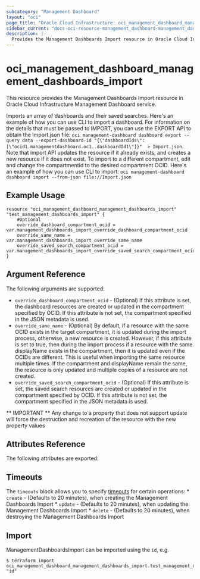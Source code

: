 ```yaml
---
subcategory: "Management Dashboard"
layout: "oci"
page_title: "Oracle Cloud Infrastructure: oci_management_dashboard_management_dashboards_import"
sidebar_current: "docs-oci-resource-management_dashboard-management_dashboards_import"
description: |-
  Provides the Management Dashboards Import resource in Oracle Cloud Infrastructure Management Dashboard service
---
```


# oci_management_dashboard_management_dashboards_import
This resource provides the Management Dashboards Import resource in Oracle Cloud Infrastructure Management Dashboard service.

Imports an array of dashboards and their saved searches. 
Here's an example of how you can use CLI to import a dashboard. For information on the details that must be passed to IMPORT, you can use the EXPORT API to obtain the Import.json file: 
`oci management-dashboard dashboard export --query data --export-dashboard-id "{\"dashboardIds\":[\"ocid1.managementdashboard.oc1..dashboardId1\"]}"  > Import.json`. 
Note that import API updates the resource if it already exists, and creates a new resource if it does not exist. To import to a different compartment, edit and change the compartmentId to the desired compartment OCID. 
Here's an example of how you can use CLI to import:
`oci management-dashboard dashboard import --from-json file://Import.json`


## Example Usage

```hcl
resource "oci_management_dashboard_management_dashboards_import" "test_management_dashboards_import" {
	#Optional
	override_dashboard_compartment_ocid = var.management_dashboards_import_override_dashboard_compartment_ocid
	override_same_name = var.management_dashboards_import_override_same_name
	override_saved_search_compartment_ocid = var.management_dashboards_import_override_saved_search_compartment_ocid
}
```

## Argument Reference

The following arguments are supported:


* `override_dashboard_compartment_ocid` - (Optional) If this attribute is set, the dashboard resources are created or updated in the compartment specified by OCID. If this attribute is not set, the compartment specified in the JSON metadata is used. 
* `override_same_name` - (Optional) By default, if a resource with the same OCID exists in the target compartment, it is updated during the import process, otherwise, a new resource is created. However, if this attribute is set to true, then during the import process if a resource with the same displayName exists in the compartment, then it is updated even if the OCIDs are different. This is useful when importing the same resource multiple times. If the compartment and displayName remain the same, the resource is only updated and multiple copies of a resource are not created. 
* `override_saved_search_compartment_ocid` - (Optional) If this attribute is set, the saved search resources are created or updated in the compartment specified by OCID. If this attribute is not set, the compartment specified in the JSON metadata is used. 


** IMPORTANT **
Any change to a property that does not support update will force the destruction and recreation of the resource with the new property values

## Attributes Reference

The following attributes are exported:


## Timeouts

The `timeouts` block allows you to specify [timeouts](https://registry.terraform.io/providers/oracle/oci/latest/docs/guides/changing_timeouts) for certain operations:
	* `create` - (Defaults to 20 minutes), when creating the Management Dashboards Import
	* `update` - (Defaults to 20 minutes), when updating the Management Dashboards Import
	* `delete` - (Defaults to 20 minutes), when destroying the Management Dashboards Import


## Import

ManagementDashboardsImport can be imported using the `id`, e.g.

```
$ terraform import oci_management_dashboard_management_dashboards_import.test_management_dashboards_import "id"
```

